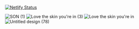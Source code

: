 [![Netlify Status](https://api.netlify.com/api/v1/badges/efe9be38-1735-4c1e-ba87-dbb40f132357/deploy-status)](https://app.netlify.com/sites/berrycare/deploys)

![ SON (1)](https://github.com/chhaviel/kioovv/assets/173661113/a9327573-33fd-4f4d-90cd-28851dded87c)
![Love the skin you're in  (3)](https://github.com/chhaviel/kioovv/assets/173661113/e3f04ee8-6177-4ad4-8ebb-ca8bf4d26e7a)
![Love the skin you're in](https://github.com/chhaviel/kioovv/assets/173661113/8c76ce68-ad2b-438f-ab98-bd1479723f6d)
![Untitled design (78)](https://github.com/chhaviel/kioovv/assets/173661113/5619d7f4-9799-4e2d-baba-2b7aace5dfbd)
